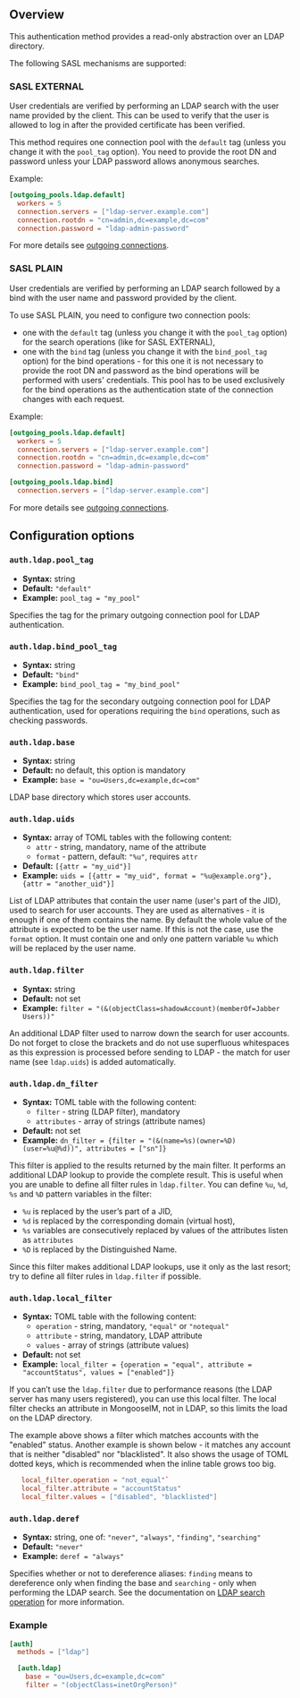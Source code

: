 ## Overview

This authentication method provides a read-only abstraction over an LDAP directory.

The following SASL mechanisms are supported:

### SASL EXTERNAL

User credentials are verified by performing an LDAP search with the user name provided by the client. This can be used to verify that the user is allowed to log in after the provided certificate has been verified.

This method requires one connection pool with the `default` tag (unless you change it with the `pool_tag` option). You need to provide the root DN and password unless your LDAP password allows anonymous searches.

Example:

```toml
[outgoing_pools.ldap.default]
  workers = 5
  connection.servers = ["ldap-server.example.com"]
  connection.rootdn = "cn=admin,dc=example,dc=com"
  connection.password = "ldap-admin-password"
```

For more details see [outgoing connections](../advanced-configuration/outgoing-connections.md).

### SASL PLAIN

User credentials are verified by performing an LDAP search followed by a bind with the user name and password provided by the client.

To use SASL PLAIN, you need to configure two connection pools:

* one with the `default` tag (unless you change it with the `pool_tag` option) for the search operations (like for SASL EXTERNAL),
* one with the `bind` tag (unless you change it with the `bind_pool_tag` option) for the bind operations - for this one it is not necessary to provide the root DN and password as the bind operations will be performed with users' credentials. This pool has to be used exclusively for the bind operations as the authentication state of the connection changes with each request.

Example:

```toml
[outgoing_pools.ldap.default]
  workers = 5
  connection.servers = ["ldap-server.example.com"]
  connection.rootdn = "cn=admin,dc=example,dc=com"
  connection.password = "ldap-admin-password"

[outgoing_pools.ldap.bind]
  connection.servers = ["ldap-server.example.com"]
```

For more details see [outgoing connections](../advanced-configuration/outgoing-connections.md).

## Configuration options

### `auth.ldap.pool_tag`
* **Syntax:** string
* **Default:** `"default"`
* **Example:** `pool_tag = "my_pool"`

Specifies the tag for the primary outgoing connection pool for LDAP authentication.

### `auth.ldap.bind_pool_tag`
* **Syntax:** string
* **Default:** `"bind"`
* **Example:** `bind_pool_tag = "my_bind_pool"`

Specifies the tag for the secondary outgoing connection pool for LDAP authentication, used for operations requiring the `bind` operations, such as checking passwords.

### `auth.ldap.base`
* **Syntax:** string
* **Default:** no default, this option is mandatory
* **Example:** `base = "ou=Users,dc=example,dc=com"`

LDAP base directory which stores user accounts.

### `auth.ldap.uids`
* **Syntax:** array of TOML tables with the following content:
    * `attr` - string, mandatory, name of the attribute
    * `format` - pattern, default: `"%u"`, requires `attr`
* **Default:** `[{attr = "my_uid"}]`
* **Example:** `uids = [{attr = "my_uid", format = "%u@example.org"}, {attr = "another_uid"}]`

List of LDAP attributes that contain the user name (user's part of the JID), used to search for user accounts.
They are used as alternatives - it is enough if one of them contains the name.
By default the whole value of the attribute is expected to be the user name.
If this is not the case, use the `format` option.
It must contain one and only one pattern variable `%u` which will be replaced by the user name.

### `auth.ldap.filter`
* **Syntax:** string
* **Default:** not set
* **Example:** `filter = "(&(objectClass=shadowAccount)(memberOf=Jabber Users))"`

An additional LDAP filter used to narrow down the search for user accounts.
Do not forget to close the brackets and do not use superfluous whitespaces as this expression is processed before sending to LDAP - the match for user name (see `ldap.uids`) is added automatically.

### `auth.ldap.dn_filter`
* **Syntax:** TOML table with the following content:
    * `filter` - string (LDAP filter), mandatory
    * `attributes` - array of strings (attribute names)
* **Default:** not set
* **Example:** `dn_filter = {filter = "(&(name=%s)(owner=%D)(user=%u@%d))", attributes = ["sn"]}`

This filter is applied to the results returned by the main filter.
It performs an additional LDAP lookup to provide the complete result.
This is useful when you are unable to define all filter rules in `ldap.filter`.
You can define `%u`, `%d`, `%s` and `%D` pattern variables in the filter:

* `%u` is replaced by the user’s part of a JID,
* `%d` is replaced by the corresponding domain (virtual host),
* `%s` variables are consecutively replaced by values of the attributes listen as `attributes`
* `%D` is replaced by the Distinguished Name.

Since this filter makes additional LDAP lookups, use it only as the last resort; try to define all filter rules in `ldap.filter` if possible.

### `auth.ldap.local_filter`
* **Syntax:** TOML table with the following content:
    * `operation` - string, mandatory, `"equal"` or `"notequal"`
    * `attribute` - string, mandatory, LDAP attribute
    * `values` - array of strings (attribute values)
* **Default:** not set
* **Example:** `local_filter = {operation = "equal", attribute = "accountStatus", values = ["enabled"]}`

If you can’t use the `ldap.filter` due to performance reasons (the LDAP server has many users registered), you can use this local filter.
The local filter checks an attribute in MongooseIM, not in LDAP, so this limits the load on the LDAP directory.

The example above shows a filter which matches accounts with the "enabled" status.
Another example is shown below - it matches any account that is neither "disabled" nor "blacklisted".
It also shows the usage of TOML dotted keys, which is recommended when the inline table grows too big.

```toml
   local_filter.operation = "not_equal"`
   local_filter.attribute = "accountStatus"
   local_filter.values = ["disabled", "blacklisted"]
```

### `auth.ldap.deref`
* **Syntax:** string, one of: `"never"`, `"always"`, `"finding"`, `"searching"`
* **Default:** `"never"`
* **Example:** `deref = "always"`

Specifies whether or not to dereference aliases: `finding` means to dereference only when finding the base and `searching` - only when performing the LDAP search. See the documentation on [LDAP search operation](https://ldap.com/the-ldap-search-operation/) for more information.

### Example

```toml
[auth]
  methods = ["ldap"]

  [auth.ldap]
    base = "ou=Users,dc=example,dc=com"
    filter = "(objectClass=inetOrgPerson)"
```
